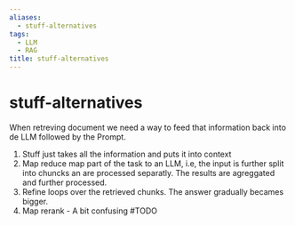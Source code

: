 ```yaml
---
aliases:
  - stuff-alternatives
tags:
  - LLM
  - RAG
title: stuff-alternatives
---
```


# stuff-alternatives
When retreving document we need a way to feed that information back into de LLM followed by the Prompt.

1. Stuff just takes all the information and puts it into context
2. Map reduce map part of the task to an LLM, i.e, the input is further split into chuncks an are processed separatly. The results are agreggated and further processed.
3. Refine loops over the retrieved chunks. The answer gradually becames bigger.
4. Map rerank - A bit confusing  #TODO

